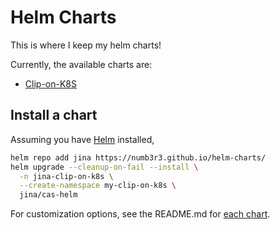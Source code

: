 # Helm Charts

This is where I keep my helm charts!

Currently, the available charts are:

- [Clip-on-K8S](./charts/clip-on-k8s/README.md)

## Install a chart

Assuming you have [Helm](https://helm.sh/) installed,

```sh
helm repo add jina https://numb3r3.github.io/helm-charts/
helm upgrade --cleanup-on-fail --install \
  -n jina-clip-on-k8s \
  --create-namespace my-clip-on-k8s \
  jina/cas-helm
```

For customization options, see the README.md for [each chart](./charts/).